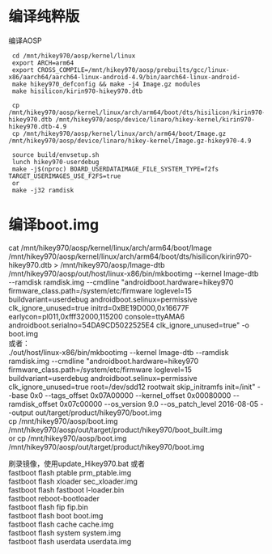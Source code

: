 编译纯粹版
================
编译AOSP    
```
 cd /mnt/hikey970/aosp/kernel/linux    
 export ARCH=arm64    
 export CROSS_COMPILE=/mnt/hikey970/aosp/prebuilts/gcc/linux-x86/aarch64/aarch64-linux-android-4.9/bin/aarch64-linux-android-     
 make hikey970_defconfig && make -j4 Image.gz modules   
 make hisilicon/kirin970-hikey970.dtb   

 cp /mnt/hikey970/aosp/kernel/linux/arch/arm64/boot/dts/hisilicon/kirin970-hikey970.dtb /mnt/hikey970/aosp/device/linaro/hikey-kernel/kirin970-hikey970.dtb-4.9    
 cp /mnt/hikey970/aosp/kernel/linux/arch/arm64/boot/Image.gz /mnt/hikey970/aosp/device/linaro/hikey-kernel/Image.gz-hikey970-4.9   
 
 source build/envsetup.sh     
 lunch hikey970-userdebug   
 make -j$(nproc) BOARD_USERDATAIMAGE_FILE_SYSTEM_TYPE=f2fs TARGET_USERIMAGES_USE_F2FS=true    
 or    
 make -j32 ramdisk    
 ```
 
 编译boot.img
=========
cat /mnt/hikey970/aosp/kernel/linux/arch/arm64/boot/Image /mnt/hikey970/aosp/kernel/linux/arch/arm64/boot/dts/hisilicon/kirin970-hikey970.dtb > /mnt/hikey970/aosp/Image-dtb
/mnt/hikey970/aosp/out/host/linux-x86/bin/mkbootimg --kernel Image-dtb --ramdisk ramdisk.img --cmdline "androidboot.hardware=hikey970 firmware_class.path=/system/etc/firmware loglevel=15 buildvariant=userdebug androidboot.selinux=permissive clk_ignore_unused=true initrd=0xBE19D000,0x16677F earlycon=pl011,0xfff32000,115200 console=ttyAMA6 androidboot.serialno=54DA9CD5022525E4 clk_ignore_unused=true" -o boot.img    
或者：    
./out/host/linux-x86/bin/mkbootimg --kernel Image-dtb --ramdisk ramdisk.img --cmdline "androidboot.hardware=hikey970 firmware_class.path=/system/etc/firmware loglevel=15 buildvariant=userdebug androidboot.selinux=permissive clk_ignore_unused=true root=/dev/sdd12 rootwait skip_initramfs init=/init" --base 0x0 --tags_offset 0x07A00000 --kernel_offset 0x00080000 --ramdisk_offset 0x07c00000 --os_version 9.0 --os_patch_level 2016-08-05 --output out/target/product/hikey970/boot.img     
cp /mnt/hikey970/aosp/boot.img /mnt/hikey970/aosp/out/target/product/hikey970/boot_built.img      
or cp /mnt/hikey970/aosp/boot.img /mnt/hikey970/aosp/out/target/product/hikey970/boot.img    

刷录镜像，使用update_Hikey970.bat   或者    
fastboot flash ptable prm_ptable.img    
fastboot flash xloader sec_xloader.img   
fastboot flash fastboot l-loader.bin   
fastboot reboot-bootloader   
fastboot flash fip fip.bin   
fastboot flash boot boot.img   
fastboot flash cache cache.img   
fastboot flash system system.img   
fastboot flash userdata userdata.img   

